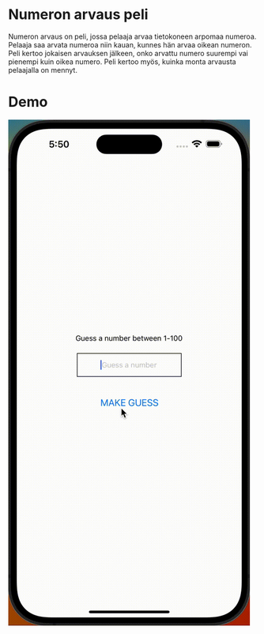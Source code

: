 # Numeron arvaus peli

Numeron arvaus on peli, jossa pelaaja arvaa tietokoneen arpomaa numeroa. Pelaaja saa arvata numeroa niin kauan, kunnes hän arvaa oikean numeron. Peli kertoo jokaisen arvauksen jälkeen, onko arvattu numero suurempi vai pienempi kuin oikea numero. Peli kertoo myös, kuinka monta arvausta pelaajalla on mennyt.

# Demo
![Tutorial gif](./images/tutorial.gif)